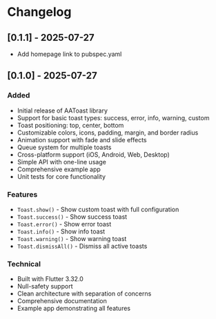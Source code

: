 # Changelog

## [0.1.1] - 2025-07-27
- Add homepage link to pubspec.yaml


## [0.1.0] - 2025-07-27

### Added
- Initial release of AAToast library
- Support for basic toast types: success, error, info, warning, custom
- Toast positioning: top, center, bottom
- Customizable colors, icons, padding, margin, and border radius
- Animation support with fade and slide effects
- Queue system for multiple toasts
- Cross-platform support (iOS, Android, Web, Desktop)
- Simple API with one-line usage
- Comprehensive example app
- Unit tests for core functionality

### Features
- `Toast.show()` - Show custom toast with full configuration
- `Toast.success()` - Show success toast
- `Toast.error()` - Show error toast  
- `Toast.info()` - Show info toast
- `Toast.warning()` - Show warning toast
- `Toast.dismissAll()` - Dismiss all active toasts

### Technical
- Built with Flutter 3.32.0
- Null-safety support
- Clean architecture with separation of concerns
- Comprehensive documentation
- Example app demonstrating all features 